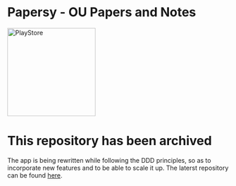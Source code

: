 # Papersy - OU Papers and Notes
<a href="https://play.google.com/store/apps/details?id=com.thedumbcoders.papersy" title="Paypersy on PlayStore"><img src="https://cloud.githubusercontent.com/assets/5692567/10923351/6b688a92-8278-11e5-9973-8ffbf3c5cc52.png" alt="PlayStore" width="200"/> <a/>

# This repository has been archived
The app is being rewritten while following the DDD principles, so as to incorporate new features and to be able to scale it up. The laterst repository can be found [here](https://github.com/mdmohsin7/papersy).
